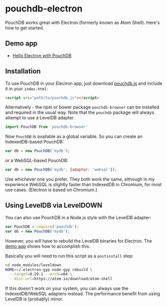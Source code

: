 # pouchdb-electron

PouchDB works great with Electron (formerly known as Atom Shell). Here's how to get started.

## Demo app

* [Hello Electron with PouchDB](https://github.com/nolanlawson/hello-electron-with-pouchdb)

## Installation

To use PouchDB in your Electron app, just download [pouchdb.js](http://pouchdb.com/guides/setup-pouchdb.html) and include it in your `index.html`:

```html
<script src="path/to/pouchdb.js"></script>
```

Alternatively - the npm or bower package `pouchdb-browser` can be installed and required in the usual way. Note that the `pouchdb` package will always attempt to use a LevelDB adapter.

```js
import PouchDB from 'pouchdb-browser' 
```

Now `PouchDB` is available as a global variable. So you can create an IndexedDB-based PouchDB:

```js
var db = new PouchDB('mydb');
```

or a WebSQL-based PouchDB:

```js
var db = new PouchDB('mydb', {adapter: 'websql'});
```

Use whichever one you prefer. They both work the same, although in my experience WebSQL is slightly faster than IndexedDB in Chromium, for most use cases. (Electron is based on Chromium.)

## Using LevelDB via LevelDOWN



You can also use PouchDB in a Node.js style with the LevelDB adapter:

```js
var PouchDB = require('pouchdb');
var db = new PouchDB('mydb');
```

However, you will have to rebuild the LevelDB binaries for Electron. The [demo app](https://github.com/nolanlawson/hello-electron-with-pouchdb) shows how to accomplish this.

Basically you will need to run this script as a `postinstall` step:

```bash
cd node_modules/leveldown
HOME=~/.electron-gyp node-gyp rebuild \
  --target=0.29.1 --arch=x64 \
  --dist-url=https://atom.io/download/atom-shell
```

If this doesn't work on your system, you can always use the IndexedDB/WebSQL adapters instead. The performance benefit from using LevelDB is (probably) minor.
